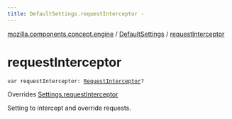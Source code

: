 ```yaml
---
title: DefaultSettings.requestInterceptor - 
---
```


[mozilla.components.concept.engine](../index.html) / [DefaultSettings](index.html) / [requestInterceptor](./request-interceptor.html)

# requestInterceptor

`var requestInterceptor: `[`RequestInterceptor`](../../mozilla.components.concept.engine.request/-request-interceptor/index.html)`?`

Overrides [Settings.requestInterceptor](../-settings/request-interceptor.html)

Setting to intercept and override requests.

